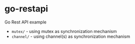 # go-restapi
Go Rest API example

* `mutex/` - using mutex as synchronization mechanism
* `channel/` - using channel(s) as synchronization mechanism